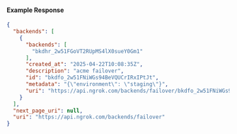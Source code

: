 <!-- Code generated for API Clients. DO NOT EDIT. -->
#### Example Response
```json
{
  "backends": [
    {
      "backends": [
        "bkdhr_2w51FGoVT2RUpMS4lX0sueY0Gm1"
      ],
      "created_at": "2025-04-22T10:08:35Z",
      "description": "acme failover",
      "id": "bkdfo_2w51FNiWGs94BeVQUCrIRxIPtJt",
      "metadata": "{\"environment\": \"staging\"}",
      "uri": "https://api.ngrok.com/backends/failover/bkdfo_2w51FNiWGs94BeVQUCrIRxIPtJt"
    }
  ],
  "next_page_uri": null,
  "uri": "https://api.ngrok.com/backends/failover"
}
